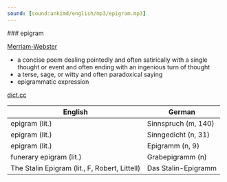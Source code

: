 ```yaml
---
sound: [sound:ankimd/english/mp3/epigram.mp3]
---
```


\### epigram

[Merriam-Webster](https://www.merriam-webster.com/dictionary/epigram)

- a concise poem dealing pointedly and often satirically with a single thought or event and often ending with an ingenious turn of thought
- a terse, sage, or witty and often paradoxical saying
- epigrammatic expression

[dict.cc](https://www.dict.cc/epigram)

| English        | German       |
| -------------- | ------------ |
| epigram (lit.) | Sinnspruch (m, 140) |
| epigram (lit.) | Sinngedicht (n, 31) |
| epigram (lit.) | Epigramm (n, 9) |
| funerary epigram (lit.) | Grabepigramm (n) |
| The Stalin Epigram (lit., F, Robert, Littell) | Das Stalin-Epigramm |
